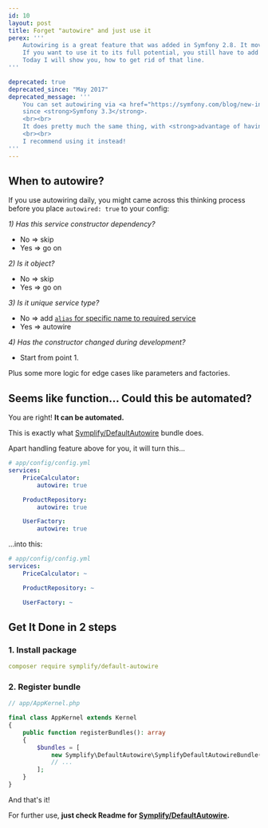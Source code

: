 ```yaml
---
id: 10
layout: post
title: Forget "autowire" and just use it
perex: '''
    Autowiring is a great feature that was added in Symfony 2.8. It moves Dependency Injection pattern to the next level.
    If you want to use it to its full potential, you still have to add 1 extra line to every service configuration.
    Today I will show you, how to get rid of that line.
'''

deprecated: true
deprecated_since: "May 2017"
deprecated_message: '''
    You can set autowiring via <a href="https://symfony.com/blog/new-in-symfony-3-3-simpler-service-configuration#default-service-configuration">new <code>_defaults</code> per config file feature</a>
    since <strong>Symfony 3.3</strong>.
    <br><br> 
    It does pretty much the same thing, with <strong>advantage of having it under control and explicitly defined</strong>.
    <br><br>
    I recommend using it instead!
'''
---
```



## When to autowire?

If you use autowiring daily, you might came across this thinking process before you place `autowired: true` to your config:

*1) Has this service constructor dependency?*

- No => skip
- Yes => go on

*2) Is it object?*

- No => skip
- Yes => go on

*3) Is it unique service type?*

- No => add [`alias` for specific name to required service](https://github.com/symfony/symfony/pull/21494)
- Yes => autowire

*4) Has the constructor changed during development?*

- Start from point 1.

Plus some more logic for edge cases like parameters and factories.


## Seems like function... Could this be automated?

You are right! **It can be automated.**

This is exactly what [Symplify/DefaultAutowire](https://github.com/Symplify/DefaultAutowire) bundle does.

Apart handling feature above for you, it will turn this...

```yaml
# app/config/config.yml
services:
    PriceCalculator:
        autowire: true

    ProductRepository:
        autowire: true

    UserFactory:
        autowire: true
```

...into this:

```yaml
# app/config/config.yml
services:
    PriceCalculator: ~

    ProductRepository: ~

    UserFactory: ~
```

## Get It Done in 2 steps

### 1. Install package

```yaml
composer require symplify/default-autowire
```

### 2. Register bundle

```php
// app/AppKernel.php

final class AppKernel extends Kernel
{
    public function registerBundles(): array
    {
        $bundles = [
            new Symplify\DefaultAutowire\SymplifyDefaultAutowireBundle(),
            // ...
        ];
    }
}
```

And that's it!

For further use, **just check Readme for [Symplify/DefaultAutowire](https://github.com/Symplify/DefaultAutowire).**
